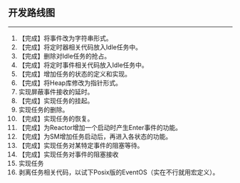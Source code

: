## 开发路线图
-------
1. 【完成】将事件改为字符串形式。
1. 【完成】将定时器相关代码放入Idle任务中。
1. 【完成】删除对Idle任务的抢占。
1. 【完成】将定时事件相关代码放入Idle任务中。
1. 【完成】增加任务的状态的定义和实现。
1. 【完成】将Heap库修改为指针形式。
1. 实现屏蔽事件接收的延时。
1. 【完成】实现任务的挂起。
1. 实现任务的删除。
1. 【完成】实现任务的恢复。
1. 【完成】为Reactor增加一个启动时产生Enter事件的功能。
1. 【完成】为SM增加任务启动后，再进入各状态的功能。
1. 【完成】实现任务对某特定事件的阻塞等待。
1. 【完成】实现任务对事件的阻塞接收
1. 实现任务
1. 剥离任务相关代码，以试下Posix版的EventOS（实在不行就用宏定义）。